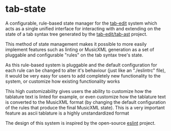 # tab-state
A configurable, rule-based state manager for the [tab-edit](https://github.com/tab-edit/tab-edit) system which acts as a single unified interface for interacting with and extending on the state of a tab syntax tree generated by the [tab-edit/tab-ast](https://github.com/tab-edit/tab-ast) project.

This method of state management makes it possible to more easily implement features such as linting or MusicXML generation as a set of pluggable and configurable "rules" on the tab syntax tree's state. 

As this rule-based system is pluggable and the default configuration for each rule can be changed to alter it's behaviour (just like an "./eslintrc" file), it would be very easy for users to add completely new functionality to the system, or customize how existing functionality works

This high customizability gives users the ability to customize how the tablature text is linted for example, or even customize how the tablature text is converted to the MusicXML format (by changing the default configuration of the rules that produce the final MusicXML state). This is a very important feature as ascii tablature is a highly unstandardized format

The design of this system is inspired by the open-source [eslint](https://github.com/eslint/eslint) project.
